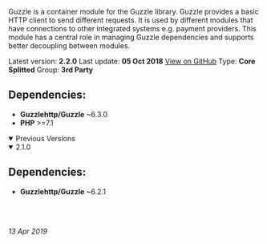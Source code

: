 Guzzle is a container module for the Guzzle library. Guzzle provides a basic HTTP client to send different requests. It is used by different modules that have connections to other integrated systems e.g. payment providers. This module has a central role in managing Guzzle dependencies and supports better decoupling between modules.

Latest version: **2.2.0**
Last update: **05 Oct 2018**
[View on GitHub](https://github.com/spryker/guzzle/releases/tag/2.2.0)
Type: **Core Splitted**
Group: **3rd Party**

## Dependencies:

* **Guzzlehttp/Guzzle** ~6.3.0
* **PHP** >=7.1

<details open>
<summary>Previous Versions </summary>

 <details open>
<summary>2.1.0 </summary>

## Dependencies:

* **Guzzlehttp/Guzzle** ~6.2.1
<br>
</details>

    
<br>
</details>

_13 Apr 2019_